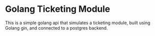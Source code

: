 # Golang Ticketing Module

This is a simple golang api that simulates a ticketing module, built using Golang gin, and connected to a postgres backend.